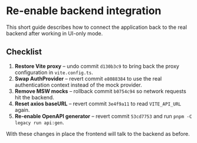# Re-enable backend integration

This short guide describes how to connect the application back to the real backend after working in UI-only mode.

## Checklist

1. **Restore Vite proxy** – undo commit `d130b3c9` to bring back the proxy configuration in `vite.config.ts`.
2. **Swap AuthProvider** – revert commit `e8088384` to use the real authentication context instead of the mock provider.
3. **Remove MSW mocks** – rollback commit `b0754c94` so network requests hit the backend.
4. **Reset axios baseURL** – revert commit `3e4f9a11` to read `VITE_API_URL` again.
5. **Re-enable OpenAPI generator** – revert commit `53cd7753` and run `pnpm -C legacy run api:gen`.

With these changes in place the frontend will talk to the backend as before.
